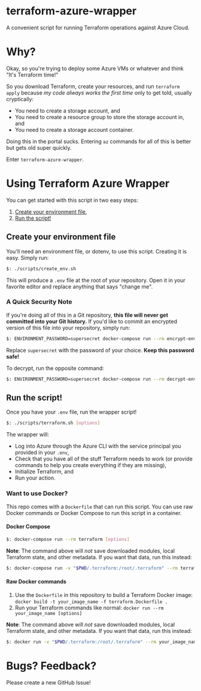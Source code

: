 # terraform-azure-wrapper

A convenient script for running Terraform operations against Azure Cloud.

# Why?

Okay, so you're trying to deploy some Azure VMs or whatever and think "It's Terraform time!"

So you download Terraform, create your resources, and run `terraform apply` because _my code always
works the first time_ only to get told, usually cryptically:

- You need to create a storage account, and
- You need to create a resource group to store the storage account in, and
- You need to create a storage account container.

Doing this in the portal sucks. Entering `az` commands for all of this is better but gets
old super quickly.

Enter `terraform-azure-wrapper`.

# Using Terraform Azure Wrapper

You can get started with this script in two easy steps:

1. [Create your environment file](#create-your-environment-file),
2. [Run the script!](#run-the-script)


## Create your environment file

You'll need an environment file, or dotenv, to use this script. Creating it is easy. Simply run:

```sh
$: ./scripts/create_env.sh
```

This will produce a `.env` file at the root of your repository. Open it in your favorite editor
and replace anything that says "change me".

### A Quick Security Note

If you're doing all of this in a Git repository, **this file will never get committed into your Git history.**
If you'd like to commit an encrypted version of this file into your repository, simply run:

```sh
$: ENVIRONMENT_PASSWORD=supersecret docker-compose run --rm encrypt-env
```

Replace `supersecret` with the password of your choice. **Keep this password safe!**

To decrypt, run the opposite command:

```sh
$: ENVIRONMENT_PASSWORD=supersecret docker-compose run --rm decrypt-env
```

## Run the script!

Once you have your `.env` file, run the wrapper script!

```sh
$: ./scripts/terraform.sh [options]
```

The wrapper will:

- Log into Azure through the Azure CLI with the service principal you provided in your `.env`,
- Check that you have all of the stuff Terraform needs to work (or provide commands to help you
  create everything if they are missing),
- Initialize Terraform, and
- Run your action.

### Want to use Docker?

This repo comes with a `Dockerfile` that can run this script. You can use raw Docker commands or
Docker Compose to run this script in a container.

#### Docker Compose

```sh
$: docker-compose run --rm terraform [options]
```

**Note**: The command above will _not_ save downloaded modules, local Terraform state, and other
metadata. If you want that data, run this instead:

```sh
$: docker-compose run -v "$PWD/.terraform:/root/.terraform" --rm terraform [options]
```

#### Raw Docker commands

1. Use the `Dockerfile` in this repository to build a Terraform Docker image:
   `docker build -t your_image_name -f terraform.Dockerfile .`
2. Run your Terraform commands like normal:
   `docker run --rm your_image_name [options]`

**Note**: The command above will _not_ save downloaded modules, local Terraform state, and other
metadata. If you want that data, run this instead:

```sh
$: docker run -v "$PWD/.terraform:/root/.terraform" --rm your_image_name [options]
```

# Bugs? Feedback?

Please create a new GitHub Issue!
